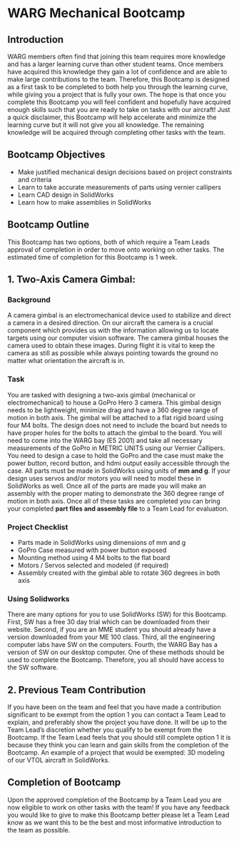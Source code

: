 # WARG Mechanical Bootcamp

## Introduction

WARG members often find that joining this team requires more knowledge and has a larger learning curve than other student teams. Once members have acquired this knowledge they gain a lot of confidence and are able to make large contributions to the team. Therefore, this Bootcamp is designed as a first task to be completed to both help you through the learning curve, while giving you a project that is fully your own. The hope is that once you complete this Bootcamp you will feel confident and hopefully have acquired enough skills such that you are ready to take on tasks with our aircraft! Just a quick disclaimer, this Bootcamp will help accelerate and minimize the learning curve but it will not give you all knowledge. The remaining knowledge will be acquired through completing other tasks with the team.

## Bootcamp Objectives

- Make justified mechanical design decisions based on project constraints and criteria
- Learn to take accurate measurements of parts using vernier callipers
- Learn CAD design in SolidWorks
- Learn how to make assemblies in SolidWorks

## Bootcamp Outline
This Bootcamp has two options, both of which require a Team Leads approval of completion in order to move onto working on other tasks. The estimated time of completion for this Bootcamp is 1 week.

## 1. Two-Axis Camera Gimbal:

### Background

A camera gimbal is an electromechanical device used to stabilize and direct a camera in a desired direction. On our aircraft the camera is a crucial component which provides us with the information allowing us to locate targets using our computer vision software. The camera gimbal houses the camera used to obtain these images. During flight it is vital to keep the camera as still as possible while always pointing towards the ground no matter what orientation the aircraft is in.

### Task

You are tasked with designing a two-axis gimbal (mechanical or electromechanical) to house a GoPro Hero 3 camera. This gimbal design needs to be lightweight, minimize drag and have a 360 degree range of motion in both axis. The gimbal will be attached to a flat rigid board using four M4 bolts. The design does not need to include the board but needs to have proper holes for the bolts to attach the gimbal to the board. You will need to come into the WARG bay (E5 2001) and take all necessary measurements of the GoPro in METRIC UNITS using our Vernier Callipers. You need to design a case to hold the GoPro and the case must make the power button, record button, and hdmi output easily accessible through the case. All parts must be made in SolidWorks using units of **mm and g**. If your design uses servos and/or motors you will need to model these in SolidWorks as well. Once all of the parts are made you will make an assembly with the proper mating to demonstrate the 360 degree range of motion in both axis. Once all of these tasks are completed you can bring your completed **part files and assembly file** to a Team Lead for evaluation.

### Project Checklist
- Parts made in SolidWorks using dimensions of mm and g
- GoPro Case measured with power button exposed
- Mounting method using 4 M4 bolts to the flat board
- Motors / Servos selected and modeled (if required)
- Assembly created with the gimbal able to rotate 360 degrees in both axis

### Using Solidworks

There are many options for you to use SolidWorks (SW) for this Bootcamp. First, SW has a free 30 day trial which can be downloaded from their website. Second, if you are an MME student you should already have a version downloaded from your ME 100 class. Third, all the engineering computer labs have SW on the computers. Fourth, the WARG Bay has a version of SW on our desktop computer. One of these methods should be used to complete the Bootcamp. Therefore, you all should have access to the SW software.

## 2. Previous Team Contribution

If you have been on the team and feel that you have made a contribution significant to be exempt from the option 1 you can contact a Team Lead to explain, and preferably show the project you have done. It will be up to the Team Lead’s discretion whether you qualify to be exempt from the Bootcamp. If the Team Lead feels that you should still complete option 1 it is because they think you can learn and gain skills from the completion of the Bootcamp. An example of a project that would be exempted: 3D modeling of our VTOL aircraft in SolidWorks.

## Completion of Bootcamp

Upon the approved completion of the Bootcamp by a Team Lead you are now eligible to work on other tasks with the team! If you have any feedback you would like to give to make this Bootcamp better please let a Team Lead know as we want this to be the best and most informative introduction to the team as possible.

